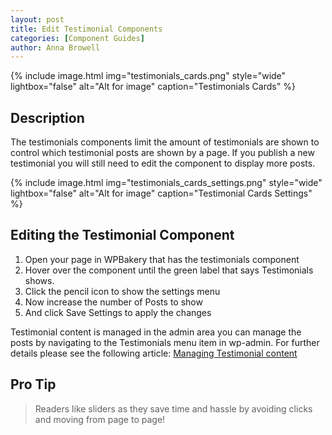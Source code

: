 ```yaml
---
layout: post
title: Edit Testimonial Components
categories: [Component Guides]
author: Anna Browell
---
```

{% include image.html img="testimonials_cards.png" style="wide" lightbox="false" alt="Alt for image" caption="Testimonials Cards" %}


## Description

The testimonials components limit the amount of testimonials are shown to control which testimonial posts are shown by a page. If you publish a new testimonial you will still need to edit the component to display more posts.

{% include image.html img="testimonials_cards_settings.png" style="wide" lightbox="false" alt="Alt for image" caption="Testimonial Cards Settings" %}


## Editing the Testimonial Component


1. Open your page in WPBakery that has the testimonials component
2. Hover over the component until the green label that says Testimonials shows.
3. Click the pencil icon to show the settings menu
4. Now increase the number of Posts to show
5. And click Save Settings to apply the changes


Testimonial content is managed in the admin area you can manage the posts by navigating to the Testimonials menu item in wp-admin. For further details please see the following article:
[Managing Testimonial content](/Shutta-Cognita-NextGen/CPT-Testimonials/)


## Pro Tip
> Readers like sliders as they save time and hassle by avoiding clicks and moving from page to page!
